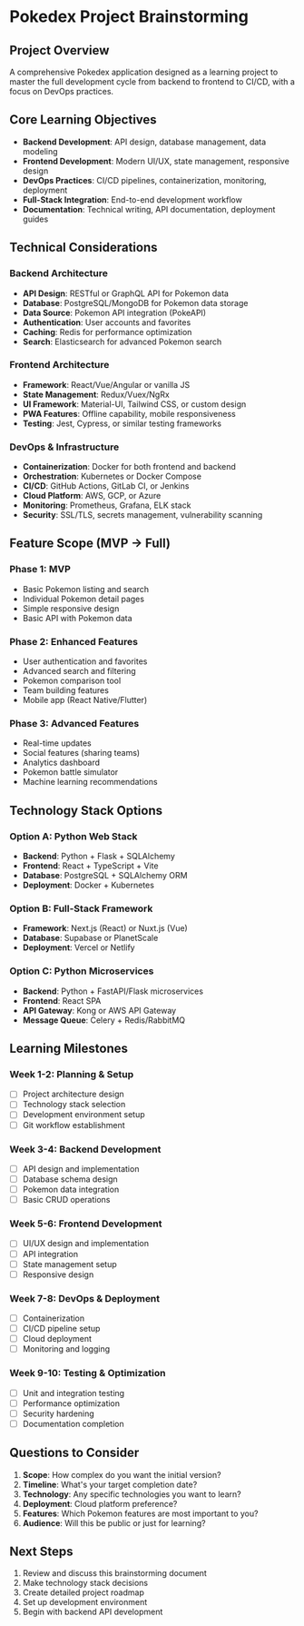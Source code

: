 # Pokedex Project Brainstorming

## Project Overview
A comprehensive Pokedex application designed as a learning project to master the full development cycle from backend to frontend to CI/CD, with a focus on DevOps practices.

## Core Learning Objectives
- **Backend Development**: API design, database management, data modeling
- **Frontend Development**: Modern UI/UX, state management, responsive design
- **DevOps Practices**: CI/CD pipelines, containerization, monitoring, deployment
- **Full-Stack Integration**: End-to-end development workflow
- **Documentation**: Technical writing, API documentation, deployment guides

## Technical Considerations

### Backend Architecture
- **API Design**: RESTful or GraphQL API for Pokemon data
- **Database**: PostgreSQL/MongoDB for Pokemon data storage
- **Data Source**: Pokemon API integration (PokeAPI)
- **Authentication**: User accounts and favorites
- **Caching**: Redis for performance optimization
- **Search**: Elasticsearch for advanced Pokemon search

### Frontend Architecture
- **Framework**: React/Vue/Angular or vanilla JS
- **State Management**: Redux/Vuex/NgRx
- **UI Framework**: Material-UI, Tailwind CSS, or custom design
- **PWA Features**: Offline capability, mobile responsiveness
- **Testing**: Jest, Cypress, or similar testing frameworks

### DevOps & Infrastructure
- **Containerization**: Docker for both frontend and backend
- **Orchestration**: Kubernetes or Docker Compose
- **CI/CD**: GitHub Actions, GitLab CI, or Jenkins
- **Cloud Platform**: AWS, GCP, or Azure
- **Monitoring**: Prometheus, Grafana, ELK stack
- **Security**: SSL/TLS, secrets management, vulnerability scanning

## Feature Scope (MVP → Full)

### Phase 1: MVP
- Basic Pokemon listing and search
- Individual Pokemon detail pages
- Simple responsive design
- Basic API with Pokemon data

### Phase 2: Enhanced Features
- User authentication and favorites
- Advanced search and filtering
- Pokemon comparison tool
- Team building features
- Mobile app (React Native/Flutter)

### Phase 3: Advanced Features
- Real-time updates
- Social features (sharing teams)
- Analytics dashboard
- Pokemon battle simulator
- Machine learning recommendations

## Technology Stack Options

### Option A: Python Web Stack
- **Backend**: Python + Flask + SQLAlchemy
- **Frontend**: React + TypeScript + Vite
- **Database**: PostgreSQL + SQLAlchemy ORM
- **Deployment**: Docker + Kubernetes

### Option B: Full-Stack Framework
- **Framework**: Next.js (React) or Nuxt.js (Vue)
- **Database**: Supabase or PlanetScale
- **Deployment**: Vercel or Netlify

### Option C: Python Microservices
- **Backend**: Python + FastAPI/Flask microservices
- **Frontend**: React SPA
- **API Gateway**: Kong or AWS API Gateway
- **Message Queue**: Celery + Redis/RabbitMQ

## Learning Milestones

### Week 1-2: Planning & Setup
- [ ] Project architecture design
- [ ] Technology stack selection
- [ ] Development environment setup
- [ ] Git workflow establishment

### Week 3-4: Backend Development
- [ ] API design and implementation
- [ ] Database schema design
- [ ] Pokemon data integration
- [ ] Basic CRUD operations

### Week 5-6: Frontend Development
- [ ] UI/UX design and implementation
- [ ] API integration
- [ ] State management setup
- [ ] Responsive design

### Week 7-8: DevOps & Deployment
- [ ] Containerization
- [ ] CI/CD pipeline setup
- [ ] Cloud deployment
- [ ] Monitoring and logging

### Week 9-10: Testing & Optimization
- [ ] Unit and integration testing
- [ ] Performance optimization
- [ ] Security hardening
- [ ] Documentation completion

## Questions to Consider

1. **Scope**: How complex do you want the initial version?
2. **Timeline**: What's your target completion date?
3. **Technology**: Any specific technologies you want to learn?
4. **Deployment**: Cloud platform preference?
5. **Features**: Which Pokemon features are most important to you?
6. **Audience**: Will this be public or just for learning?

## Next Steps
1. Review and discuss this brainstorming document
2. Make technology stack decisions
3. Create detailed project roadmap
4. Set up development environment
5. Begin with backend API development

